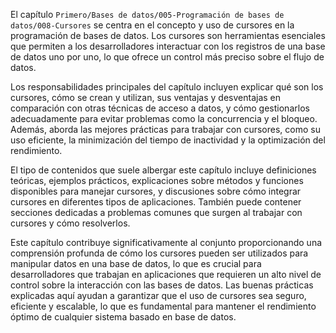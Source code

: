 El capítulo `Primero/Bases de datos/005-Programación de bases de datos/008-Cursores` se centra en el concepto y uso de cursores en la programación de bases de datos. Los cursores son herramientas esenciales que permiten a los desarrolladores interactuar con los registros de una base de datos uno por uno, lo que ofrece un control más preciso sobre el flujo de datos.

Los responsabilidades principales del capítulo incluyen explicar qué son los cursores, cómo se crean y utilizan, sus ventajas y desventajas en comparación con otras técnicas de acceso a datos, y cómo gestionarlos adecuadamente para evitar problemas como la concurrencia y el bloqueo. Además, aborda las mejores prácticas para trabajar con cursores, como su uso eficiente, la minimización del tiempo de inactividad y la optimización del rendimiento.

El tipo de contenidos que suele albergar este capítulo incluye definiciones teóricas, ejemplos prácticos, explicaciones sobre métodos y funciones disponibles para manejar cursores, y discusiones sobre cómo integrar cursores en diferentes tipos de aplicaciones. También puede contener secciones dedicadas a problemas comunes que surgen al trabajar con cursores y cómo resolverlos.

Este capítulo contribuye significativamente al conjunto proporcionando una comprensión profunda de cómo los cursores pueden ser utilizados para manipular datos en una base de datos, lo que es crucial para desarrolladores que trabajan en aplicaciones que requieren un alto nivel de control sobre la interacción con las bases de datos. Las buenas prácticas explicadas aquí ayudan a garantizar que el uso de cursores sea seguro, eficiente y escalable, lo que es fundamental para mantener el rendimiento óptimo de cualquier sistema basado en base de datos.
